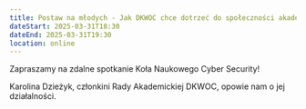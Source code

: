 ```yaml
---
title: Postaw na młodych - Jak DKWOC chce dotrzeć do społeczności akademickiej?
dateStart: 2025-03-31T18:30
dateEnd: 2025-03-31T19:30
location: online
---
```


Zapraszamy na zdalne spotkanie Koła Naukowego Cyber Security!

Karolina Dzieżyk, członkini Rady Akademickiej DKWOC, opowie nam o jej działalności.